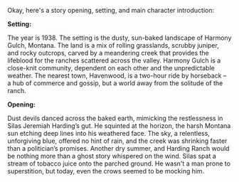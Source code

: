 Okay, here's a story opening, setting, and main character introduction:

**Setting:**

The year is 1938. The setting is the dusty, sun-baked landscape of Harmony Gulch, Montana. The land is a mix of rolling grasslands, scrubby juniper, and rocky outcrops, carved by a meandering creek that provides the lifeblood for the ranches scattered across the valley. Harmony Gulch is a close-knit community, dependent on each other and the unpredictable weather. The nearest town, Havenwood, is a two-hour ride by horseback – a hub of commerce and gossip, but a world away from the solitude of the ranch.

**Opening:**

Dust devils danced across the baked earth, mimicking the restlessness in Silas Jeremiah Harding’s gut. He squinted at the horizon, the harsh Montana sun etching deep lines into his weathered face. The sky, a relentless, unforgiving blue, offered no hint of rain, and the creek was shrinking faster than a politician’s promises. Another dry summer, and Harding Ranch would be nothing more than a ghost story whispered on the wind. Silas spat a stream of tobacco juice onto the parched ground. He wasn't a man prone to superstition, but today, even the crows seemed to be mocking him.
